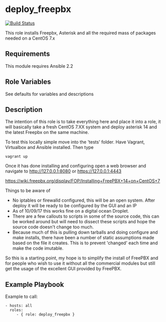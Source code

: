deploy_freepbx
=========
[![Build Status](https://travis-ci.org/boxrick/deploy_freepbx.svg?branch=master)](https://travis-ci.org/boxrick/deploy_freepbx)

This role installs Freepbx, Asterisk and all the required mass of packages needed on a CentOS 7.x


Requirements
------------

This module requires Ansible 2.2


Role Variables
--------------

See defaults for variables and descriptions


Description
----------------

The intention of this role is to take everything here and place it into a role, it will basically take a fresh CentOS 7.XX system and deploy asterisk 14 and the latest Freepbx on the same machine.

To test this locally simple move into the 'tests' folder. Have Vagrant, Virtualbox and Ansible installed. Then type

`vagrant up`

Once it has done installing and configuring open a web browser and navigate to http://127.0.0.1:8080 or https://127.0.0.1:4443  

https://wiki.freepbx.org/display/FOP/Installing+FreePBX+14+on+CentOS+7

Things to be aware of

* No iptables or firewalld configured, this will be an open system. After deploy it will be ready to be configured by the GUI and an IP
* As of 10/09/17 this works fine on a digital ocean Droplet.
* There are a few callouts to scripts in some of the source code, this can be worked around but will need to dissect these scripts and hope the source code doesn't change too much.
* Because much of this is pulling down tarballs and doing configure and make installs, there have been a number of static assumptions made based on the file it creates. This is to prevent 'changed' each time and make the code imutable.

So this is a starting point, my hope is to simplify the install of FreePBX and for people who wish to use it without all the commercial modules but still get the usage of the excellent GUI provided by FreePBX.

Example Playbook
----------------

Example to call:

    - hosts: all
      roles:
         - { role: deploy_freepbx }
